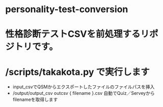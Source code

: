 # personality-test-conversion
# 性格診断テストCSVを前処理するリポジトリです。

# /scripts/takakota.py で実行します
 * input_csvでQSMからエクスポートしたファイルのファイルパスを挿入
 * /output/output_csv outcsv { filename }.csv  自動でQuiz／Serveyからfilenameを取得します 
